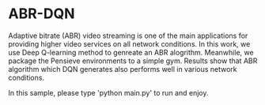 # ABR-DQN
Adaptive bitrate (ABR) video streaming is one of the main applications for providing higher video services on all network conditions. In this work, we use Deep Q-learning method to genreate an ABR alogrithm. Meanwhile, we package the Pensieve environments to a simple gym. Results show that ABR algorithm which DQN generates also performs well in various network conditions.

In this sample, please type 'python main.py' to run and enjoy.
